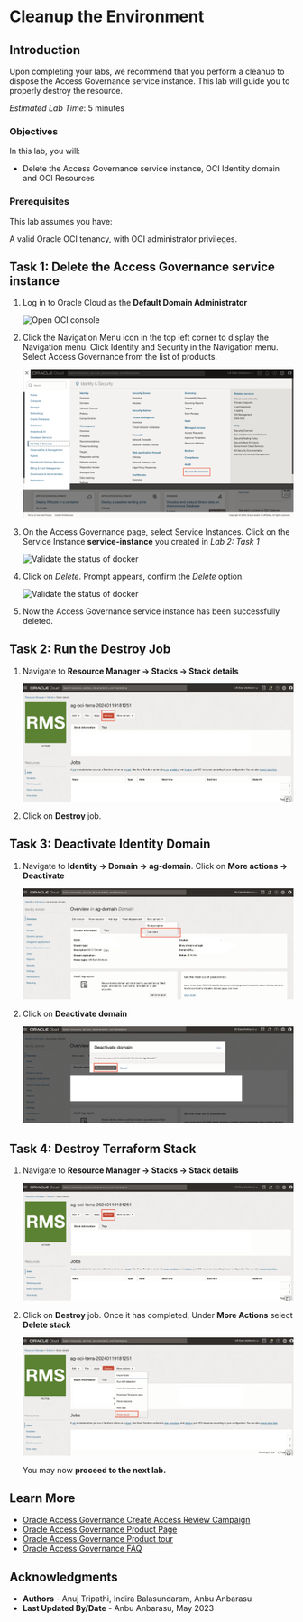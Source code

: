 # Cleanup the Environment 

## Introduction

Upon completing your labs, we recommend that you perform a cleanup to dispose the Access Governance service instance. This lab will guide you to properly destroy the resource.


*Estimated Lab Time*: 5 minutes

### Objectives

In this lab, you will:

 * Delete the Access Governance service instance, OCI Identity domain and OCI Resources


### Prerequisites

This lab assumes you have:

A valid Oracle OCI tenancy, with OCI administrator privileges.



## Task 1: Delete the Access Governance service instance

1. Log in to Oracle Cloud as the **Default Domain Administrator**

   ![Open OCI console](images/open-oci-console.png)

2. Click the Navigation Menu icon in the top left corner to display the Navigation menu. Click Identity and Security in the Navigation menu. Select Access Governance from the list of products.

   
    ![Navigate to Access Governance](images/access-governance.png)

    
3. On the Access Governance page, select Service Instances. Click on the Service Instance **service-instance** you created in *Lab 2: Task 1* 
 

    ![Validate the status of docker](images/service-instance.png) 

4. Click on *Delete*. Prompt appears, confirm the *Delete* option. 

    ![Validate the status of docker](images/delete-service-instance.png) 

5. Now the Access Governance service instance has been successfully deleted. 


## Task 2: Run the Destroy Job  

1. Navigate to **Resource Manager -> Stacks -> Stack details** 

    ![Open OCI console](images/destroy-job.png)

2. Click on **Destroy** job. 

## Task 3: Deactivate Identity Domain


1. Navigate to **Identity -> Domain -> ag-domain**. Click on **More actions -> Deactivate**

    ![Open OCI console](images/deactivate-domain.png)

2. Click on **Deactivate domain**

    ![Open OCI console](images/confirm-deactivate.png)

## Task 4: Destroy Terraform Stack  

1. Navigate to **Resource Manager -> Stacks -> Stack details** 

    ![Open OCI console](images/destroy-job.png)

2. Click on **Destroy** job. Once it has completed, Under **More Actions** select **Delete stack**

    ![Open OCI console](images/delete-stack.png)


    You may now **proceed to the next lab.**

## Learn More

* [Oracle Access Governance Create Access Review Campaign](https://docs.oracle.com/en/cloud/paas/access-governance/pdapg/index.html)
* [Oracle Access Governance Product Page](https://www.oracle.com/security/cloud-security/access-governance/)
* [Oracle Access Governance Product tour](https://www.oracle.com/webfolder/s/quicktours/paas/pt-sec-access-governance/index.html)
* [Oracle Access Governance FAQ](https://www.oracle.com/security/cloud-security/access-governance/faq/)

## Acknowledgments
* **Authors** - Anuj Tripathi, Indira Balasundaram, Anbu Anbarasu 
* **Last Updated By/Date** - Anbu Anbarasu, May 2023